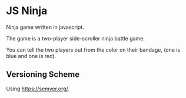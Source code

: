 # JS Ninja
Ninja game written in javascript.

The game is a two-player side-scroller ninja battle game.

You can tell the two players out from the color on their bandage, (one is blue and one is red).
## Versioning Scheme
Using https://semver.org/.

